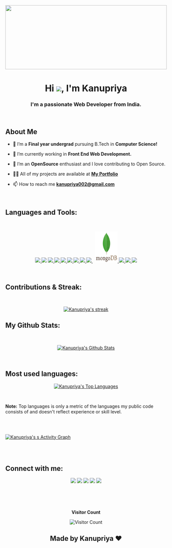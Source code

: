 <a href="#"><img width="100%" height="200" src="https://raw.githubusercontent.com/halfrost/halfrost/master/icons/header_.png"/></a>

<h1 align="center">Hi <img src="https://raw.githubusercontent.com/MartinHeinz/MartinHeinz/master/wave.gif" width="30px">, I'm Kanupriya</h1>
<h3 align="center">I'm a passionate Web Developer from India.</h3>
<br>

## **About Me**

- 🔭 I’m a **Final year undergrad** pursuing B.Tech in **Computer Science!** 

- 🌱 I’m currently working in  **Front End Web Development.**

- 👯 I’m an **OpenSource** enthusiast and I love contributing to Open Source.

- 👨‍💻 All of my projects are available at **[My Portfolio]()**

- 📫 How to reach me **kanupriya002@gmail.com**
  
<br>

## **Languages and Tools:**
<br>
<p align="center">
    <a href="https://www.w3schools.com/CPP/default.asp" target="_blank"><img src="https://img.icons8.com/color/96/000000/c-plus-plus-logo.png"/> </a> 
    <a href="https://reactjs.org/" target="_blank"><img src="https://img.icons8.com/color/96/000000/c-programming.png"/></a>
      <a href="https://www.w3schools.com/CPP/default.asp" target="_blank"><img src="https://img.icons8.com/color/96/000000/java-coffee-cup-logo--v1.png"/> </a> 
    <!-- <a href="https://spring.io/projects/spring-boot" target="_blank"> <img src="https://img.icons8.com/color/48/000000/spring-logo.png"/> </a>   -->
    <a href="https://www.w3.org/html/" target="_blank"> <img src="https://img.icons8.com/color/96/000000/html-5.png"/> </a> 
    <a href="https://www.w3schools.com/css/" target="_blank"> <img src="https://img.icons8.com/color/96/000000/css3.png"/> </a>
    <a href="https://developer.mozilla.org/en-US/docs/Web/JavaScript" target="_blank"> <img src="https://img.icons8.com/color/96/000000/javascript.png"/> </a> 
    <a href="https://getbootstrap.com" target="_blank"> <img src="https://img.icons8.com/color/96/000000/bootstrap.png"/> </a> 
    <a href="https://www.python.org" target="_blank"> <img src="https://img.icons8.com/color/96/000000/python.png"/> </a> 
    <!-- <a style="padding-right:8px;" href="https://nodejs.org" target="_blank"> <img src="https://img.icons8.com/color/48/000000/nodejs.png"/> </a>  -->
    <a style="padding-right:8px;" href="https://www.mysql.com/" target="_blank"> <img src="https://img.icons8.com/fluent/96/000000/mysql-logo.png"/> </a>
    <a href="https://www.mongodb.com/" target="_blank"> <img src="https://raw.githubusercontent.com/devicons/devicon/master/icons/mongodb/mongodb-original-wordmark.svg" alt="mongodb" width="70" height="96"/> </a> 
    <a href="https://git-scm.com/" target="_blank"> <img src="https://img.icons8.com/color/96/000000/git.png"/> </a>
    <a href="https://www.w3schools.com/CPP/default.asp" target="_blank"><img src="https://img.icons8.com/fluency/96/000000/google-cloud.png"/> </a> 
  <a href="https://github.blog/" target="_blank"><img src="https://img.icons8.com/ios-filled/96/000000/github.png"/></a>
</p>

<!-- [![React Badge](https://img.shields.io/badge/-React-61DBFB?style=for-the-badge&labelColor=black&logo=react&logoColor=61DBFB)](#)  [![Javascript Badge](https://img.shields.io/badge/-Javascript-F0DB4F?style=for-the-badge&labelColor=black&logo=javascript&logoColor=F0DB4F)](#) [![Typescript Badge](https://img.shields.io/badge/-Typescript-007acc?style=for-the-badge&labelColor=black&logo=typescript&logoColor=007acc)](#) [![Nodejs Badge](https://img.shields.io/badge/-Nodejs-3C873A?style=for-the-badge&labelColor=black&logo=node.js&logoColor=3C873A)](#) [![GraphQL Badge](https://img.shields.io/badge/-GraphQl-e535ab?style=for-the-badge&labelColor=black&logo=node.js&logoColor=e535ab)](#) -->
<br/>

## **Contributions & Streak:**
<br>

<p align="center">
    <a href="https://github.com/kanupriya-11/github-readme-streak-stats">
        <img title="🔥 Get streak stats for your profile at git.io/streak-stats" alt="Kanupriya's streak" src="https://github-readme-streak-stats.herokuapp.com/?user=kanupriya-11&theme=omni&hide_border=true&stroke=0000&background=060A0CD0"/>
    </a>
</p>

## **My Github Stats:**

  <br/>
  <p align="center">
    <a href="https://github.com/kanupriya-11/github-readme-stats"><img alt="Kanupriya's Github Stats" src="https://github-readme-stats.vercel.app/api?username=kanupriya-11&show_icons=true&count_private=true&theme=radical&hide_border=true&bg_color=0D1117" />
    </a>
  </p>
<br>

##  **Most used languages:**

  <p align="center">
     <a href="https://github.com/kanupriya-11/github-readme-stats"><img alt="Kanupriya's Top Languages" src="https://github-readme-stats.vercel.app/api/top-langs/?username=kanupriya-11&langs_count=8&count_private=true&layout=compact&theme=highcontrast&hide_border=true&bg_color=0D1117" />
   </a>
  </p>
  
  <br/>

  <b>Note:</b> Top languages is only a metric of the languages my public code consists of and doesn't reflect experience or skill level.


<br/>
<br/>

<a href="https://github.com/kanupriya-11/github-readme-activity-graph"><img alt="Kanupriya's s Activity Graph" src="https://activity-graph.herokuapp.com/graph?username=kanupriya-11&bg_color=0D1117&color=5BCDEC&line=5BCDEC&point=FFFFFF&hide_border=true" /></a>

<br/>
<br/>

## **Connect with me:**
<p align="center">
   <a href = "https://www.linkedin.com/in/kanupriya-prajapati-197842196/"><img src="https://img.icons8.com/fluent/70/000000/linkedin.png"/></a>
   <a href = "kanupriya002@gmail.com"><img src="https://img.icons8.com/color/70/000000/gmail-new.png"/></a>
   <a href = "https://github.com/kanupriya-11"><img src="https://img.icons8.com/material-sharp/70/000000/github.png#gh-dark-mode-only"/></a>
   <a href = "https://www.instagram.com/kanupriya__11/"><img src="https://img.icons8.com/fluent/70/000000/instagram-new.png"/></a>
   <a href = "https://www.youtube.com/channel/UCJslYjhCKTwyuckPuJK6Kpw"><img src="https://img.icons8.com/color/70/000000/youtube-play.png"/></a>
   <!-- <a href = "https://twitter.com/subhamraoniar"><img src="https://img.icons8.com/fluent/70/000000/twitter.png"/></a> -->
</p>

<!-- ## :heart: Views and Followers
<a href="https://github.com/Meghna-DAS/github-profile-views-counter">
    <img src="https://komarev.com/ghpvc/?username=SubhamRaoniar28">
</a>
<a href="https://github.com/SubhamRaoniar28?tab=followers"><img src="https://img.shields.io/github/followers/SubhamRaoniar28?label=Followers&style=social" alt="GitHub Badge"></a> -->

<!-- ## Watch my contribution graph get eaten by the snake 🐍
![snake gif](https://github.com/kanupriya-11/kanupriya-11/blob/output/github-contribution-grid-snake.gif)
 -->
<br>
<br><br>
<div align="center">
  
  **Visitor Count** <br> 

![Visitor Count](https://profile-counter.glitch.me/uttusharma/count.svg)

  ## **Made by Kanupriya ❤️**

</div>
